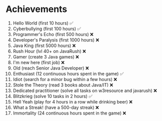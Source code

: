 # Achievements
1. Hello World (first 10 hours) :white_check_mark:
2. Cyberbullying (first 100 hours) :white_check_mark:
3. Programmer's Echo (first 500 hours) :x:
4. Developer's Paralysis (first 1000 hours) :x:
5. Java King (first 5000 hours) :x:
6. Rush Hour (lvl 40+ on JavaRush) :x:
7. Gamer (create 3 Java games) :x:
8. I'm new here (first job) :x:
9. Old (reach Senior Java Developer) :x:
10. Enthusiast (12 continuous hours spent in the game) :white_check_mark:
11. Idiot (search for a minor bug within a few hours) :x:
12. Stole the Theory (read 3 books about Java/IT) :x:
13. Dedicated practitioner (solve all tasks on w3resource and javarush) :x:
14. Blitzkrieg (solve 10 tasks in 2 hours) :white_check_mark:
15. Hell Yeah (play for 4 hours in a row while drinking beer) :x:
16. What a Streak! (have a 500-day streak) :x:
17. Immortality (24 continuous hours spent in the game) :x:

